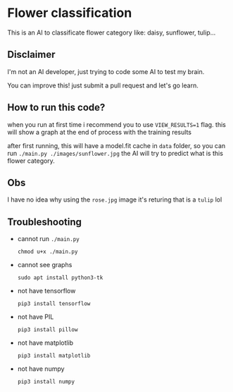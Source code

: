 # Flower classification

This is an AI to classificate flower category like: daisy, sunflower, tulip...

## Disclaimer

I'm not an AI developer, just trying to code some AI to test my brain.

You can improve this! just submit a pull request and let's go learn.

## How to run this code?

when you run at first time i recommend you to use `VIEW_RESULTS=1` flag.
this will show a graph at the end of process with the training results


after first running, this will have a model.fit cache in `data` folder, so you can run 
`./main.py ./images/sunflower.jpg` the AI will try to predict what is this flower category.

## Obs

I have no idea why using the `rose.jpg` image it's returing that is a `tulip` lol

## Troubleshooting

- cannot run `./main.py`
  ```shell
  chmod u+x ./main.py
  ```
- cannot see graphs
  ```shell
  sudo apt install python3-tk
  ```
- not have tensorflow
  ```shell
  pip3 install tensorflow
  ```
- not have PIL
  ```shell
  pip3 install pillow
  ```
- not have matplotlib
  ```shell
  pip3 install matplotlib
  ```
- not have numpy
  ```shell
  pip3 install numpy
  ```
